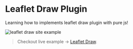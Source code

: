 # Leaflet Draw Plugin
Learning how to implements leaflet draw plugin with pure js!

![leaflet draw site example](https://s6.gifyu.com/images/NwH6NlPBmT.gif)

> Checkout live example -> [Leaflet Draw](https://leaflet-draw.netlify.app/).
